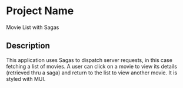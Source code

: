 # Project Name

Movie List with Sagas

## Description

This application uses Sagas to dispatch server requests, in this case fetching a list of movies. A user can click on a movie to view its details (retrieved thru a saga) and return to the list to view another movie. It is styled with MUI. 
